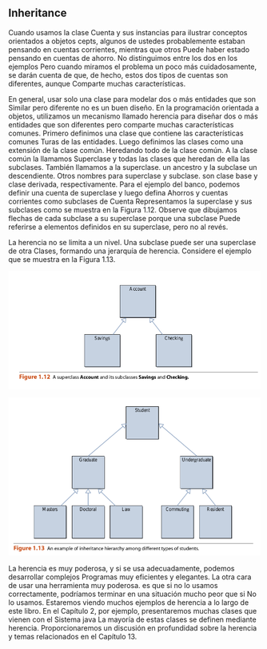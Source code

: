 ## Inheritance

Cuando usamos la clase Cuenta y sus instancias para ilustrar conceptos orientados a objetos
cepts, algunos de ustedes probablemente estaban pensando en cuentas corrientes, mientras que otros
Puede haber estado pensando en cuentas de ahorro. No distinguimos entre los
dos en los ejemplos Pero cuando miramos el problema un poco más cuidadosamente,
se darán cuenta de que, de hecho, estos dos tipos de cuentas son diferentes, aunque
Comparte muchas características.

En general, usar solo una clase para modelar dos o más entidades que son
Similar pero diferente no es un buen diseño. En la programación orientada a objetos, utilizamos un
mecanismo llamado herencia para diseñar dos o más entidades que son diferentes pero
comparte muchas características comunes. Primero definimos una clase que contiene las características comunes
Turas de las entidades. Luego definimos las clases como una extensión de la clase común.
Heredando todo de la clase común. A la clase común la llamamos
Superclase y todas las clases que heredan de ella las subclases. También llamamos a la superclase.
un ancestro y la subclase un descendiente. Otros nombres para superclase y subclase.
son clase base y clase derivada, respectivamente. Para el ejemplo del banco, podemos definir
una cuenta de superclase y luego defina Ahorros y cuentas corrientes como subclases de
Cuenta Representamos la superclase y sus subclases como se muestra en la Figura 1.12.
Observe que dibujamos flechas de cada subclase a su superclase porque una subclase
Puede referirse a elementos definidos en su superclase, pero no al revés.

La herencia no se limita a un nivel. Una subclase puede ser una superclase de otra
Clases, formando una jerarquía de herencia. Considere el ejemplo que se muestra en la Figura 1.13.

![Saving Checking](checking_saving.png)

![Students](students_hi.png)

La herencia es muy poderosa, y si se usa adecuadamente, podemos desarrollar complejos
Programas muy eficientes y elegantes. La otra cara de usar una herramienta muy poderosa.
es que si no lo usamos correctamente, podríamos terminar en una situación mucho peor que si
No lo usamos. Estaremos viendo muchos ejemplos de herencia a lo largo de este
libro. En el Capítulo 2, por ejemplo, presentaremos muchas clases que vienen con el
Sistema java La mayoría de estas clases se definen mediante herencia. Proporcionaremos un
discusión en profundidad sobre la herencia y temas relacionados en el Capítulo 13.













